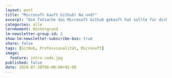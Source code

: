 ```yaml
---
layout: post
title: "Microsoft kauft Github! Na und?"
excerpt: "Die Tatsache das Microsoft Github gekauft hat sollte für dich nur ein Grund mehr sein dich mit Beidem zu beschäftigen."
categories: alle
lernmoment: Hintergrund
lm-newsletter-group-id: 2
show-lm-newsletter-subscribe-box: true
share: false
tags: [GitHub, Professionalität, Microsoft]
image:
  feature: intro-code.jpg
published: false
date: 2018-07-28T06:00:00+02:00
---
```


